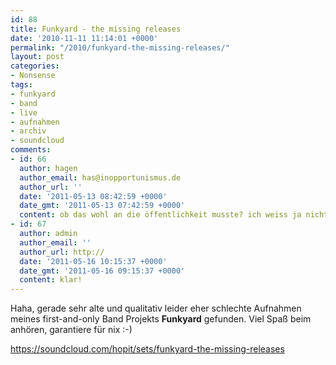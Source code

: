 ```yaml
---
id: 88
title: Funkyard - the missing releases
date: '2010-11-11 11:14:01 +0000'
permalink: "/2010/funkyard-the-missing-releases/"
layout: post
categories:
- Nonsense
tags:
- funkyard
- band
- live
- aufnahmen
- archiv
- soundcloud
comments:
- id: 66
  author: hagen
  author_email: has@inopportunismus.de
  author_url: ''
  date: '2011-05-13 08:42:59 +0000'
  date_gmt: '2011-05-13 07:42:59 +0000'
  content: ob das wohl an die öffentlichkeit musste? ich weiss ja nicht...
- id: 67
  author: admin
  author_email: ''
  author_url: http://
  date: '2011-05-16 10:15:37 +0000'
  date_gmt: '2011-05-16 09:15:37 +0000'
  content: klar!
---
```

Haha, gerade sehr alte und qualitativ leider&nbsp;eher schlechte Aufnahmen meines first-and-only Band Projekts **Funkyard** gefunden. Viel Spaß beim anhören, garantiere für nix :-)

<https://soundcloud.com/hopit/sets/funkyard-the-missing-releases>